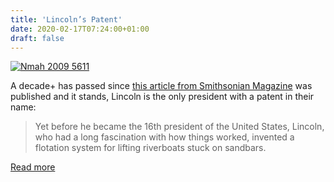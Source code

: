 ```yaml
---
title: 'Lincoln’s Patent'
date: 2020-02-17T07:24:00+01:00
draft: false
---
```


[![Nmah 2009 5611](https://cdn-blog.adafruit.com/uploads/2020/02/nmah-2009-5611.jpg "nmah-2009-5611.jpg")](https://www.smithsonianmag.com/history/abraham-lincoln-only-president-have-patent-131184751/)

A decade+ has passed since [this article from Smithsonian Magazine](https://www.smithsonianmag.com/history/abraham-lincoln-only-president-have-patent-131184751/) was published and it stands, Lincoln is the only president with a patent in their name:

> Yet before he became the 16th president of the United States, Lincoln, who had a long fascination with how things worked, invented a flotation system for lifting riverboats stuck on sandbars.

[Read more](https://www.smithsonianmag.com/history/abraham-lincoln-only-president-have-patent-131184751/)